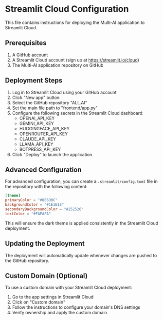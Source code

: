 # Streamlit Cloud Configuration

This file contains instructions for deploying the Multi-AI application to Streamlit Cloud.

## Prerequisites

1. A GitHub account
2. A Streamlit Cloud account (sign up at https://streamlit.io/cloud)
3. The Multi-AI application repository on GitHub

## Deployment Steps

1. Log in to Streamlit Cloud using your GitHub account
2. Click "New app" button
3. Select the GitHub repository "ALL.AI"
4. Set the main file path to "frontend/app.py"
5. Configure the following secrets in the Streamlit Cloud dashboard:
   - OPENAI_API_KEY
   - GEMINI_API_KEY
   - HUGGINGFACE_API_KEY
   - OPENROUTER_API_KEY
   - CLAUDE_API_KEY
   - LLAMA_API_KEY
   - BOTPRESS_API_KEY
6. Click "Deploy" to launch the application

## Advanced Configuration

For advanced configuration, you can create a `.streamlit/config.toml` file in the repository with the following content:

```toml
[theme]
primaryColor = "#0E639C"
backgroundColor = "#1E1E1E"
secondaryBackgroundColor = "#252526"
textColor = "#FAFAFA"
```

This will ensure the dark theme is applied consistently in the Streamlit Cloud deployment.

## Updating the Deployment

The deployment will automatically update whenever changes are pushed to the GitHub repository.

## Custom Domain (Optional)

To use a custom domain with your Streamlit Cloud deployment:

1. Go to the app settings in Streamlit Cloud
2. Click on "Custom domain"
3. Follow the instructions to configure your domain's DNS settings
4. Verify ownership and apply the custom domain
